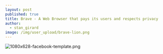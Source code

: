```yaml
---
layout: post
published: true
title: Brave - A Web Browser that pays its users and respects privacy
author:
  - stan_girard
image: /img/user_upload/brave-lion.png
---
```

![1080x628-facebook-template.png]({{site.baseurl}}/img/user_upload/1080x628-facebook-template.png)
